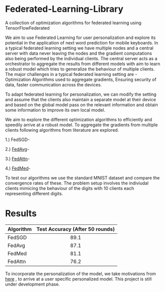 # Federated-Learning-Library
A collection of optimization algorithms for federated learning using TensorFlowFederated

We aim to use Federated Learning for user personalization and explore its potential in the application of next word prediction for mobile keyboards. In a typical federated learning setting we have multiple nodes and a central server with data never leaving the nodes and the gradient computations also being performed by the individual clients. The central server acts as a orchestrator to aggregate the results from different models with aim to learn a robust model which tries to generalize the behaviour of multiple clients. The major challenges in a typical federated learning setting are - Optimization Algorithms used to aggregate gradients, Ensuring security of data,  faster communication across the devices. 

To adapt federated learning for personalization, we can modify the setting and assume that the clients also maintain a separate model at their device and based on the global model pass on the relevant information and obtain some information to improve its own local model. 

We aim to explore the different optimization algorithms to efficiently and speedily arrive at a robust model. 
To aggregate the gradients from multiple clients following algorithms from literature are explored.

1.) FedSGD-

2.) [FedAvg](https://arxiv.org/abs/1602.05629)-

3.) [FedAttn](https://arxiv.org/pdf/1812.07108.pdf)-

4.) [FedMed](https://www.mdpi.com/1424-8220/20/14/4048)-

To test our algorithms we use the standard MNIST dataset and compare the convergence rates of these. The problem setup involves the indiviudal clients mimicing the behaviour of the digits with 10 clients each representing different digits.

# Results

| Algorithm | Test Accuracy (After 50 rounds) | 
| ------------- |:-------------:|
| FedSGD | 89.1 |
| FedAvg | 87.1 | 
| FedMed | 81.1 |
| FedAttn | 76.2 | 

To incorporate the personalization of the model, we take motivations from [here](https://arxiv.org/pdf/2003.13461.pdf) , to arrive at a user specific personalized model.
This project is still under development phase. 
